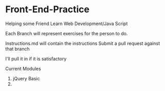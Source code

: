 # Front-End-Practice
Helping some Friend Learn Web Development/Java Script

Each Branch will represent exercises for the person to do. 

Instructions.md will contain the instructions 
Submit a pull request against that branch

I'll pull it in if it is satisfactory


Current Modules

1. jQuery Basic
2.